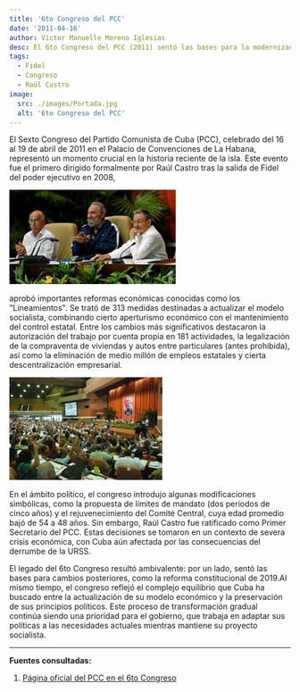 ```yaml
---
title: '6to Congreso del PCC'
date: '2011-04-16'
author: Victor Manuelle Moreno Iglesias
desc: El 6to Congreso del PCC (2011) sentó las bases para la modernización económica de Cuba, impulsando reformas clave que abrieron nuevos espacios al emprendimiento y la productividad.
tags:
  - Fidel
  - Congreso
  - Raúl Castro
image:
  src: ./images/Portada.jpg
  alt: '6to Congreso del PCC'
---
```


El Sexto Congreso del Partido Comunista de Cuba (PCC), celebrado del 16 al 19 de abril de 2011 en el Palacio de Convenciones de La Habana, representó un momento crucial en la historia reciente de la isla. Este evento fue el primero dirigido formalmente por Raúl Castro tras la salida de Fidel del poder ejecutivo en 2008,

![Fidel con Raúl](./images/6to_Congreso_del_PCC.jpg)

aprobó importantes reformas económicas conocidas como los "Lineamientos". Se trató de 313 medidas destinadas a actualizar el modelo socialista, combinando cierto aperturismo económico con el mantenimiento del control estatal. Entre los cambios más significativos destacaron la autorización del trabajo por cuenta propia en 181 actividades, la legalización de la compraventa de viviendas y autos entre particulares (antes prohibida), así como la eliminación de medio millón de empleos estatales y cierta descentralización empresarial.

![Asistencia](./images/6to_Congreso_del_PCC_2.jpg)

En el ámbito político, el congreso introdujo algunas modificaciones simbólicas, como la propuesta de límites de mandato (dos períodos de cinco años) y el rejuvenecimiento del Comité Central, cuya edad promedio bajó de 54 a 48 años. Sin embargo, Raúl Castro fue ratificado como Primer Secretario del PCC. Estas decisiones se tomaron en un contexto de severa crisis económica, con Cuba aún afectada por las consecuencias del derrumbe de la URSS.

El legado del 6to Congreso resultó ambivalente: por un lado, sentó las bases para cambios posteriores, como la reforma constitucional de 2019.Al mismo tiempo, el congreso reflejó el complejo equilibrio que Cuba ha buscado entre la actualización de su modelo económico y la preservación de sus principios políticos. Este proceso de transformación gradual continúa siendo una prioridad para el gobierno, que trabaja en adaptar sus políticas a las necesidades actuales mientras mantiene su proyecto socialista.

---

**Fuentes consultadas:**

1. [Página oficial del PCC en el 6to Congreso](https://www.pcc.cu/6to-congreso-del-pcc)
